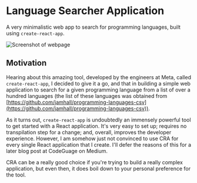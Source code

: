 # Language Searcher Application

A very minimalistic web app to search for programming languages, built using `create-react-app`.

![Screenshot of webpage](https://user-images.githubusercontent.com/98707204/207381652-34dc734e-4b74-4b66-ab13-54a333c9a0a0.png)

## Motivation

Hearing about this amazing tool, developed by the engineers at Meta, called `create-react-app`, I decided to give it a go, and that in building a simple web application to search for a given programming language from a list of over a hundred languages (the list of these languages was obtained from [https://github.com/jamhall/programming-languages-csv](https://github.com/jamhall/programming-languages-csv)).

As it turns out, `create-react-app` is undoubtedly an immensely powerful tool to get started with a React application. It's very easy to set up; requires no transpilation step for a change; and, overall, improves the developer experience. However, I am somehow just not convinced to use CRA for every single React application that I create. I'll defer the reasons of this for a later blog post at CodeGuage on Medium.

CRA can be a really good choice if you're trying to build a really complex application, but even then, it does boil down to your personal preference for the tool.
